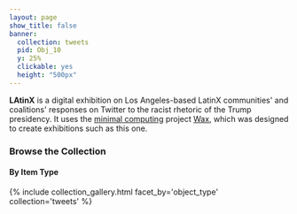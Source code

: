 ```yaml
---
layout: page
show_title: false
banner:
  collection: tweets
  pid: Obj_10
  y: 25%
  clickable: yes
  height: "500px"
---
```


**LAtinX** is a digital exhibition on Los Angeles-based LatinX communities' and coalitions' responses on Twitter to the racist rhetoric of the Trump presidency. It uses the [minimal computing](http://go-dh.github.io/mincomp/) project [Wax](https://minicomp.github.io/wiki/#/wax/), which was designed to create exhibitions such as this one.

### Browse the Collection

#### By Item Type

{% include collection_gallery.html facet_by='object_type' collection='tweets' %}
